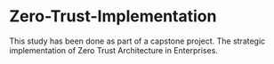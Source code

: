 # Zero-Trust-Implementation
This study has been done as part of a capstone project. The strategic implementation of Zero Trust Architecture in Enterprises.
